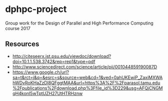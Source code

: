 # dphpc-project
Group work for the Design of Parallel and High Performance Computing course 2017


## Resources
- http://citeseerx.ist.psu.edu/viewdoc/download?doi=10.1.1.538.3742&rep=rep1&type=pdf
- http://www.sciencedirect.com/science/article/pii/001044859190087D
- https://www.google.ch/url?sa=t&rct=j&q=&esrc=s&source=web&cd=1&ved=0ahUKEwiP_ZaxiMXWAhWDvRoKHaZzDl8QFggtMAA&url=https%3A%2F%2Fparasol.tamu.edu%2Fpublications%2Fdownload.php%3Ffile_id%3D229&usg=AFQjCNGMqH4konI5wTptUZH27UtHTRHznw

